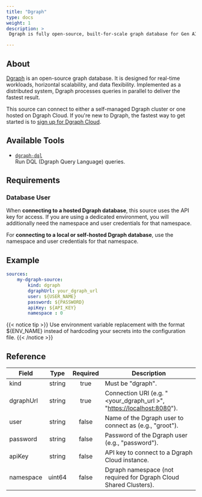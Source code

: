 ```yaml
---
title: "Dgraph"
type: docs
weight: 1
description: >
 Dgraph is fully open-source, built-for-scale graph database for Gen AI workloads

---
```


## About

[Dgraph][dgraph-docs] is an open-source graph database. It is designed for
real-time workloads, horizontal scalability, and data flexibility. Implemented
as a distributed system, Dgraph processes queries in parallel to deliver the
fastest result.

This source can connect to either a self-managed Dgraph cluster or one hosted on
Dgraph Cloud. If you're new to Dgraph, the fastest way to get started is to
[sign up for Dgraph Cloud][dgraph-login].

[dgraph-docs]: https://dgraph.io/docs
[dgraph-login]: https://discuss.hypermode.com/login

## Available Tools

- [`dgraph-dql`](../tools/dgraph/dgraph-dql.md)  
  Run DQL (Dgraph Query Language) queries.

## Requirements

### Database User

When **connecting to a hosted Dgraph database**, this source uses the API key
for access. If you are using a dedicated environment, you will additionally need
the namespace and user credentials for that namespace.

For **connecting to a local or self-hosted Dgraph database**, use the namespace
and user credentials for that namespace.

## Example

```yaml
sources:
    my-dgraph-source:
        kind: dgraph
        dgraphUrl: your_dgraph_url 
        user: ${USER_NAME}
        password: ${PASSWORD}
        apiKey: ${API_KEY}
        namespace : 0
```

{{< notice tip >}}
Use environment variable replacement with the format ${ENV_NAME}
instead of hardcoding your secrets into the configuration file.
{{< /notice >}}

## Reference

| **Field**   | **Type** | **Required** | **Description**                                                                                  |
|-------------|:--------:|:------------:|--------------------------------------------------------------------------------------------------|
| kind        |  string  |     true     | Must be "dgraph".                                                                                |
| dgraphUrl   |  string  |     true     | Connection URI (e.g. "<your_dgraph_url >", "<https://localhost:8080>").               |
| user        |  string  |     false    | Name of the Dgraph user to connect as (e.g., "groot").                                           |
| password    |  string  |     false    | Password of the Dgraph user (e.g., "password").                                                  |
| apiKey      |  string  |     false    | API key to connect to a Dgraph Cloud instance.                                                   |
| namespace   |  uint64  |     false    | Dgraph namespace (not required for Dgraph Cloud Shared Clusters).                                |

